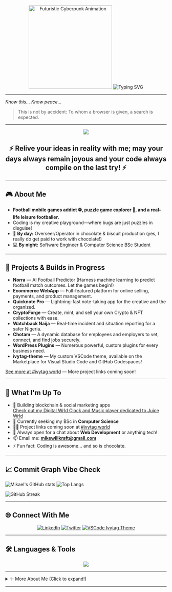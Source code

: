 <!-- 
✨ Make your day brighter with a dash of code, creativity, and cookies! ✨ 
-->

<div align="center">
  <!-- Fanciful, futuristic cyberpunk/cybertech gif for a captivating intro -->
  <img src="https://media.giphy.com/media/l0MYt5jPR6QX5pnqM/giphy.gif" width="260" alt="Futuristic Cyberpunk Animation" />
  <img src="https://readme-typing-svg.demolab.com?font=Fira+Code&size=30&pause=1000&center=true&vCenter=true&width=700&lines=Fullstack+Developer+%7C+Operator+%7C+Student;Footballer+%E2%9A%BD%EF%B8%8F+%7C+Puzzle+Enthusiast+%F0%9F%8E%B2;Let's+build+something+awesome+%F0%9F%92%BB" alt="Typing SVG" />
</div>

---

<em>
  Know this... Know peace...
</em>
<blockquote>
  This is not by accident: To whom a browser is given, a search is expected.
</blockquote>

---

<div align="center" style="margin-bottom: 10px;">
  <img src="https://skillicons.dev/icons?i=js,react,nodejs,php,python,laravel,aws,gcp,git,figma,blender,photoshop,postgres,mysql,sass,webpack,selenium,bootstrap,oracle,zapier,flutter" />
</div>

<h2 align="center">⚡️ Relive your ideas in reality with me; may your days always remain joyous and your code always compile on the last try! ⚡️</h2>

---

## 🎮 About Me

- **Football mobile games addict ⚽️, puzzle game explorer 🧩, and a real-life leisure footballer.**  
- Coding is my creative playground—where bugs are just puzzles in disguise!  
- 🍫 **By day:** Overseer/Operator in chocolate & biscuit production (yes, I really do get paid to work with chocolate!)  
- 💻 **By night:** Software Engineer & Computer Science BSc Student

---

## 🚀 Projects & Builds in Progress

- **Norra** — AI Football Predictor (Harness machine learning to predict football match outcomes. Let the games begin!)
- **Ecommerce WebApp** — Full-featured platform for online selling, payments, and product management.
- **Quicknote Pro** — Lightning-fast note-taking app for the creative and the organized.
- **CryptoForge** — Create, mint, and sell your own Crypto & NFT collections with ease.
- **Watchback Naija** — Real-time incident and situation reporting for a safer Nigeria.
- **Chotam** — A dynamic database for employees and employers to vet, connect, and find jobs securely.
- **WordPress Plugins** — Numerous powerful, custom plugins for every business need.
- **ivytag-theme** — My custom VSCode theme, available on the Marketplace for Visual Studio Code and GitHub Codespaces!

[See more at #ivytag world](https://mikaelkraft.github.io/ivytag) — More project links coming soon!

---

## 🚀 What I'm Up To

- 🔭 Building blockchain & social marketing apps  
  [Check out my Digital Wrld Clock and Music player dedicated to Juice Wrld](https://mikaelkraft.github.io/dwc)
- 🌱 Currently seeking my BSc in **Computer Science**
- 👨‍💻 Project links coming soon at [#ivytag world](https://mikaelkraft.github.io/ivytag)
- 💬 Always open for a chat about **Web Development** or anything tech!
- 📫 Email me: **mikewillkraft@gmail.com**  
- ⚡ Fun fact: Coding is awesome... and so is chocolate.

---

## 📈 Commit Graph Vibe Check

![Mikael's GitHub stats](https://github-readme-stats.vercel.app/api?username=mikaelkraft&show_icons=true&theme=tokyonight&hide_title=true)
![Top Langs](https://github-readme-stats.vercel.app/api/top-langs/?username=mikaelkraft&layout=compact&theme=tokyonight&hide_title=true)

![GitHub Streak](https://streak-stats.demolab.com?user=mikaelkraft&theme=tokyonight&hide_title=true)

---

## 🌐 Connect With Me

<p align="center">
  <a href="https://linkedin.com/company/ivytag" target="blank"><img src="https://img.shields.io/badge/LinkedIn-ivytag-blue?style=flat-square&logo=linkedin" alt="LinkedIn" /></a>
  <a href="https://twitter.com/in/ivytag101" target="blank"><img src="https://img.shields.io/badge/Twitter-@ivytag101-1da1f2?style=flat-square&logo=twitter" alt="Twitter" /></a>
  <a href="https://marketplace.visualstudio.com/items?itemName=ivytag.ivytag-theme" target="blank"><img src="https://img.shields.io/badge/VSCode%20Theme-ivytag--theme-blueviolet?style=flat-square&logo=visualstudiocode" alt="VSCode Ivytag Theme" /></a>
</p>

---

## 🛠 Languages & Tools

<p align="center">
  <img src="https://skillicons.dev/icons?i=js,react,nodejs,php,python,laravel,aws,gcp,git,figma,blender,photoshop,postgres,mysql,sass,webpack,selenium,bootstrap,oracle,zapier,flutter" />
</p>

---

<details>
<summary>✨ More About Me (Click to expand!)</summary>

- I sometimes eat more cookies than I code… and that’s saying something.
- My favorite debugging fuel: chocolate biscuits + lo-fi beats.
- If you want to talk football, games, or code, you’re in the right place!

</details>

---

<!---
mikaelkraft/About-Me is a ✨ special ✨ repository because its `README.md` (this file) appears on your GitHub profile.
You can click the Preview link to check out your changes.
--->
